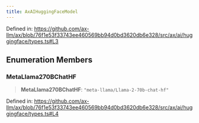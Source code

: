 ```yaml
---
title: AxAIHuggingFaceModel
---
```


Defined in: https://github.com/ax-llm/ax/blob/76f1e53f33743ee460569bb94d0bd3620db6e328/src/ax/ai/huggingface/types.ts#L3

## Enumeration Members

<a id="MetaLlama270BChatHF"></a>

### MetaLlama270BChatHF

> **MetaLlama270BChatHF**: `"meta-llama/Llama-2-70b-chat-hf"`

Defined in: https://github.com/ax-llm/ax/blob/76f1e53f33743ee460569bb94d0bd3620db6e328/src/ax/ai/huggingface/types.ts#L4
